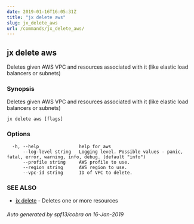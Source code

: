 ```yaml
---
date: 2019-01-16T16:05:31Z
title: "jx delete aws"
slug: jx_delete_aws
url: /commands/jx_delete_aws/
---
```

## jx delete aws

Deletes given AWS VPC and resources associated with it (like elastic load balancers or subnets)

### Synopsis

Deletes given AWS VPC and resources associated with it (like elastic load balancers or subnets)

```
jx delete aws [flags]
```

### Options

```
  -h, --help               help for aws
      --log-level string   Logging level. Possible values - panic, fatal, error, warning, info, debug. (default "info")
      --profile string     AWS profile to use.
      --region string      AWS region to use.
      --vpc-id string      ID of VPC to delete.
```

### SEE ALSO

* [jx delete](/commands/jx_delete/)	 - Deletes one or more resources

###### Auto generated by spf13/cobra on 16-Jan-2019
